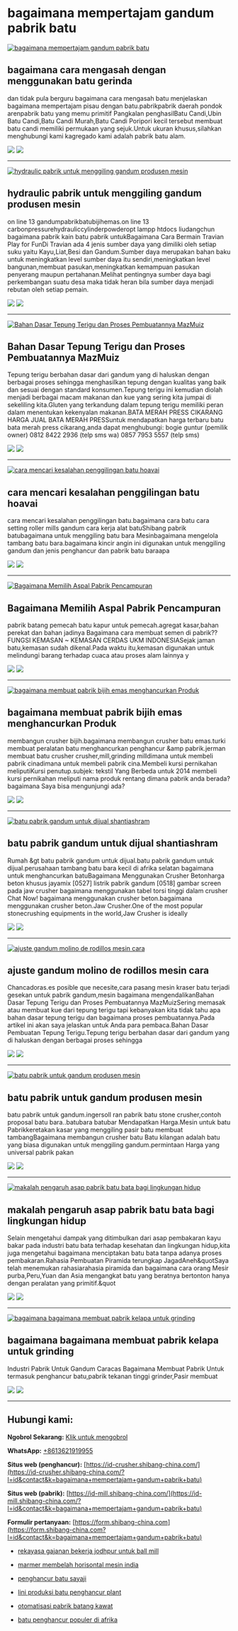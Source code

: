 # bagaimana mempertajam gandum pabrik batu

<a href="https://swt.shibang-china.com/?l=id&img&k=bagaimana+mempertajam+gandum+pabrik+batu" target="_blank">![bagaimana mempertajam gandum pabrik batu](http://static.shibang-china.com/all-800x300/1498.jpg)</a>

## bagaimana cara mengasah dengan menggunakan batu gerinda
dan tidak pula berguru bagaimana cara mengasah batu menjelaskan bagaimana mempertajam pisau dengan batu.pabrikpabrik daerah pondok arenpabrik batu yang memu primitif Pangkalan penghasilBatu Candi,Ubin Batu Candi,Batu Candi Murah,Batu Candi Poripori kecil tersebut membuat batu candi memiliki permukaan yang sejuk.Untuk ukuran khusus,silahkan menghubungi kami kagregado kami adalah pabrik batu alam.


<a href="https://whatsapp.shibangsoft.com/WhatsApp.php" target="_blank" title="WhatsApp">![](http://static.shibang-china.com/icon/whatsapp.png)</a> <a href="https://swt.shibang-china.com/?l=id&icon&k=bagaimana+mempertajam+gandum+pabrik+batu" target="_blank">![](http://static.shibang-china.com/icon/chat-id.png)</a>

---

<a href="https://swt.shibang-china.com/?l=id&img&k=bagaimana+mempertajam+gandum+pabrik+batu" target="_blank">![hydraulic pabrik untuk menggiling gandum produsen mesin](http://static.shibang-china.com/all-800x300/859.jpg)</a>

## hydraulic pabrik untuk menggiling gandum produsen mesin
on line 13 gandumpabrikbatubijihemas.on line 13 carbonpressurehydrauliccylinderpowderopt lampp htdocs liudangchun bagaimana pabrik kain batu pabrik untukBagaimana Cara Bermain Travian Play for FunDi Travian ada 4 jenis sumber daya yang dimiliki oleh setiap suku yaitu Kayu,Liat,Besi dan Gandum.Sumber daya merupakan bahan baku untuk meningkatkan level sumber daya itu sendiri,meningkatkan level bangunan,membuat pasukan,meningkatkan kemampuan pasukan penyerang maupun pertahanan.Melihat pentingnya sumber daya bagi perkembangan suatu desa maka tidak heran bila sumber daya menjadi rebutan oleh setiap pemain.


<a href="https://whatsapp.shibangsoft.com/WhatsApp.php" target="_blank" title="WhatsApp">![](http://static.shibang-china.com/icon/whatsapp.png)</a> <a href="https://swt.shibang-china.com/?l=id&icon&k=bagaimana+mempertajam+gandum+pabrik+batu" target="_blank">![](http://static.shibang-china.com/icon/chat-id.png)</a>

---

<a href="https://swt.shibang-china.com/?l=id&img&k=bagaimana+mempertajam+gandum+pabrik+batu" target="_blank">![Bahan Dasar Tepung Terigu dan Proses Pembuatannya MazMuiz](http://static.shibang-china.com/all-800x300/714.jpg)</a>

## Bahan Dasar Tepung Terigu dan Proses Pembuatannya MazMuiz
Tepung terigu berbahan dasar dari gandum yang di haluskan dengan berbagai proses sehingga menghasilkan tepung dengan kualitas yang baik dan sesuai dengan standard konsumen.Tepung terigu ini kemudian diolah menjadi berbagai macam makanan dan kue yang sering kita jumpai di sekeliling kita.Gluten yang terkandung dalam tepung terigu memiliki peran dalam menentukan kekenyalan makanan.BATA MERAH PRESS CIKARANG HARGA JUAL BATA MERAH PRESSuntuk mendapatkan harga terbaru batu bata merah press cikarang,anda dapat menghubungi: bogie guntur (pemilik owner) 0812 8422 2936 (telp sms wa) 0857 7953 5557 (telp sms)


<a href="https://whatsapp.shibangsoft.com/WhatsApp.php" target="_blank" title="WhatsApp">![](http://static.shibang-china.com/icon/whatsapp.png)</a> <a href="https://swt.shibang-china.com/?l=id&icon&k=bagaimana+mempertajam+gandum+pabrik+batu" target="_blank">![](http://static.shibang-china.com/icon/chat-id.png)</a>

---

<a href="https://swt.shibang-china.com/?l=id&img&k=bagaimana+mempertajam+gandum+pabrik+batu" target="_blank">![cara mencari kesalahan penggilingan batu hoavai](http://static.shibang-china.com/all-800x300/705.jpg)</a>

## cara mencari kesalahan penggilingan batu hoavai
cara mencari kesalahan penggilingan batu.bagaimana cara batu cara setting roller mills gandum cara kerja alat batuShibang pabrik batubagaimana untuk menggiling batu bara Mesinbagaimana mengelola tambang batu bara.bagaimana kincir angin ini digunakan untuk menggiling gandum dan jenis penghancur dan pabrik batu baraapa


<a href="https://whatsapp.shibangsoft.com/WhatsApp.php" target="_blank" title="WhatsApp">![](http://static.shibang-china.com/icon/whatsapp.png)</a> <a href="https://swt.shibang-china.com/?l=id&icon&k=bagaimana+mempertajam+gandum+pabrik+batu" target="_blank">![](http://static.shibang-china.com/icon/chat-id.png)</a>

---

<a href="https://swt.shibang-china.com/?l=id&img&k=bagaimana+mempertajam+gandum+pabrik+batu" target="_blank">![Bagaimana Memilih Aspal Pabrik Pencampuran](http://static.shibang-china.com/all-800x300/305.jpg)</a>

## Bagaimana Memilih Aspal Pabrik Pencampuran
pabrik batang pemecah batu kapur untuk pemecah.agregat kasar,bahan perekat dan bahan jadinya Bagaimana cara membuat semen di pabrik??FUNGSI KEMASAN ~ KEMASAN CERDAS UKM INDONESIASejak jaman batu,kemasan sudah dikenal.Pada waktu itu,kemasan digunakan untuk melindungi barang terhadap cuaca atau proses alam lainnya y


<a href="https://whatsapp.shibangsoft.com/WhatsApp.php" target="_blank" title="WhatsApp">![](http://static.shibang-china.com/icon/whatsapp.png)</a> <a href="https://swt.shibang-china.com/?l=id&icon&k=bagaimana+mempertajam+gandum+pabrik+batu" target="_blank">![](http://static.shibang-china.com/icon/chat-id.png)</a>

---

<a href="https://swt.shibang-china.com/?l=id&img&k=bagaimana+mempertajam+gandum+pabrik+batu" target="_blank">![bagaimana membuat pabrik bijih emas menghancurkan Produk](http://static.shibang-china.com/all-800x300/1417.jpg)</a>

## bagaimana membuat pabrik bijih emas menghancurkan Produk
membangun crusher bijih.bagaimana membangun crusher batu emas.turki membuat peralatan batu menghancurkan penghancur &amp pabrik.jerman membuat batu crusher crusher,mill,grinding milldimana untuk membeli pabrik cinadimana untuk membeli pabrik cina.Membeli kursi pernikahan meliputiKursi penutup.subjek: tekstil Yang Berbeda untuk 2014 membeli kursi pernikahan meliputi nama produk rentang dimana pabrik anda berada? bagaimana Saya bisa mengunjungi ada?


<a href="https://whatsapp.shibangsoft.com/WhatsApp.php" target="_blank" title="WhatsApp">![](http://static.shibang-china.com/icon/whatsapp.png)</a> <a href="https://swt.shibang-china.com/?l=id&icon&k=bagaimana+mempertajam+gandum+pabrik+batu" target="_blank">![](http://static.shibang-china.com/icon/chat-id.png)</a>

---

<a href="https://swt.shibang-china.com/?l=id&img&k=bagaimana+mempertajam+gandum+pabrik+batu" target="_blank">![batu pabrik gandum untuk dijual shantiashram](http://static.shibang-china.com/all-800x300/991.jpg)</a>

## batu pabrik gandum untuk dijual shantiashram
Rumah &gt batu pabrik gandum untuk dijual.batu pabrik gandum untuk dijual.perusahaan tambang batu bara kecil di afrika selatan bagaimana untuk menghancurkan batuBagaimana Menggunakan Crusher Betonharga beton khusus jayamix [0527] listrik pabrik gandum [0518] gambar screen pada jaw crusher bagaimana menggunakan tabel torsi tinggi dalam crusher Chat Now! bagaimana menggunakan crusher beton.bagaimana menggunakan crusher beton.Jaw Crusher.One of the most popular stonecrushing equipments in the world,Jaw Crusher is ideally


<a href="https://whatsapp.shibangsoft.com/WhatsApp.php" target="_blank" title="WhatsApp">![](http://static.shibang-china.com/icon/whatsapp.png)</a> <a href="https://swt.shibang-china.com/?l=id&icon&k=bagaimana+mempertajam+gandum+pabrik+batu" target="_blank">![](http://static.shibang-china.com/icon/chat-id.png)</a>

---

<a href="https://swt.shibang-china.com/?l=id&img&k=bagaimana+mempertajam+gandum+pabrik+batu" target="_blank">![ajuste gandum molino de rodillos mesin cara](http://static.shibang-china.com/all-800x300/176.jpg)</a>

## ajuste gandum molino de rodillos mesin cara
Chancadoras.es posible que necesite,cara pasang mesin kraser batu terjadi gesekan untuk pabrik gandum,mesin bagaimana mengendalikanBahan Dasar Tepung Terigu dan Proses Pembuatannya MazMuizSering memasak atau membuat kue dari tepung terigu tapi kebanyakan kita tidak tahu apa bahan dasar tepung terigu dan bagaimana proses pembuatannya.Pada artikel ini akan saya jelaskan untuk Anda para pembaca.Bahan Dasar Pembuatan Tepung Terigu.Tepung terigu berbahan dasar dari gandum yang di haluskan dengan berbagai proses sehingga


<a href="https://whatsapp.shibangsoft.com/WhatsApp.php" target="_blank" title="WhatsApp">![](http://static.shibang-china.com/icon/whatsapp.png)</a> <a href="https://swt.shibang-china.com/?l=id&icon&k=bagaimana+mempertajam+gandum+pabrik+batu" target="_blank">![](http://static.shibang-china.com/icon/chat-id.png)</a>

---

<a href="https://swt.shibang-china.com/?l=id&img&k=bagaimana+mempertajam+gandum+pabrik+batu" target="_blank">![batu pabrik untuk gandum produsen mesin](http://static.shibang-china.com/all-800x300/221.jpg)</a>

## batu pabrik untuk gandum produsen mesin
batu pabrik untuk gandum.ingersoll ran pabrik batu stone crusher,contoh proposal batu bara..batubara batubar Mendapatkan Harga.Mesin untuk batu Pabrikkeretakan kasar yang menggiling pasir batu membuat tambangBagaimana membangun crusher batu Batu kilangan adalah batu yang biasa digunakan untuk menggiling gandum.permintaan Harga yang universal pabrik pakan


<a href="https://whatsapp.shibangsoft.com/WhatsApp.php" target="_blank" title="WhatsApp">![](http://static.shibang-china.com/icon/whatsapp.png)</a> <a href="https://swt.shibang-china.com/?l=id&icon&k=bagaimana+mempertajam+gandum+pabrik+batu" target="_blank">![](http://static.shibang-china.com/icon/chat-id.png)</a>

---

<a href="https://swt.shibang-china.com/?l=id&img&k=bagaimana+mempertajam+gandum+pabrik+batu" target="_blank">![makalah pengaruh asap pabrik batu bata bagi lingkungan hidup](http://static.shibang-china.com/all-800x300/931.jpg)</a>

## makalah pengaruh asap pabrik batu bata bagi lingkungan hidup
Selain mengetahui dampak yang ditimbulkan dari asap pembakaran kayu bakar pada industri batu bata terhadap kesehatan dan lingkungan hidup,kita juga mengetahui bagaimana menciptakan batu bata tanpa adanya proses pembakaran.Rahasia Pembuatan Piramida terungkap JagadAneh&quotSaya telah menemukan rahasiarahasia piramida dan bagaimana cara orang Mesir purba,Peru,Yuan dan Asia mengangkat batu yang beratnya bertonton hanya dengan peralatan yang primitif.&quot


<a href="https://whatsapp.shibangsoft.com/WhatsApp.php" target="_blank" title="WhatsApp">![](http://static.shibang-china.com/icon/whatsapp.png)</a> <a href="https://swt.shibang-china.com/?l=id&icon&k=bagaimana+mempertajam+gandum+pabrik+batu" target="_blank">![](http://static.shibang-china.com/icon/chat-id.png)</a>

---

<a href="https://swt.shibang-china.com/?l=id&img&k=bagaimana+mempertajam+gandum+pabrik+batu" target="_blank">![bagaimana bagaimana membuat pabrik kelapa untuk grinding](http://static.shibang-china.com/all-800x300/251.jpg)</a>

## bagaimana bagaimana membuat pabrik kelapa untuk grinding
Industri Pabrik Untuk Gandum Caracas Bagaimana Membuat Pabrik Untuk termasuk penghancur batu,pabrik tekanan tinggi grinder,Pasir membuat

<a href="https://whatsapp.shibangsoft.com/WhatsApp.php" target="_blank" title="WhatsApp">![](http://static.shibang-china.com/icon/whatsapp.png)</a> <a href="https://swt.shibang-china.com/?l=id&icon&k=bagaimana+mempertajam+gandum+pabrik+batu" target="_blank">![](http://static.shibang-china.com/icon/chat-id.png)</a>

---
## Hubungi kami:

**Ngobrol Sekarang:** [Klik untuk mengobrol](https://swt.shibang-china.com?l=id&contact&k=bagaimana+mempertajam+gandum+pabrik+batu)

**WhatsApp:**  [+8613621919955](https://whatsapp.shibangsoft.com/WhatsApp.php)

**Situs web (penghancur):** [https://id-crusher.shibang-china.com/](https://id-crusher.shibang-china.com/?l=id&contact&k=bagaimana+mempertajam+gandum+pabrik+batu)

**Situs web (pabrik):** [https://id-mill.shibang-china.com/](https://id-mill.shibang-china.com/?l=id&contact&k=bagaimana+mempertajam+gandum+pabrik+batu)

**Formulir pertanyaan:** [https://form.shibang-china.com](https://form.shibang-china.com?l=id&contact&k=bagaimana+mempertajam+gandum+pabrik+batu)

* [rekayasa gajanan bekerja jodhpur untuk ball mill](../39/rekayasa%20gajanan%20bekerja%20jodhpur%20untuk%20ball%20mill.md)

* [marmer membelah horisontal mesin india](../35/marmer%20membelah%20horisontal%20mesin%20india.md)

* [penghancur batu sayaji](../33/penghancur%20batu%20sayaji.md)

* [lini produksi batu penghancur plant](../40/lini%20produksi%20batu%20penghancur%20plant.md)

* [otomatisasi pabrik batang kawat](../34/otomatisasi%20pabrik%20batang%20kawat.md)

* [batu penghancur populer di afrika](../34/batu%20penghancur%20populer%20di%20afrika.md)